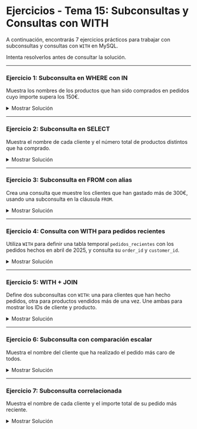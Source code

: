 # **Ejercicios - Tema 15: Subconsultas y Consultas con WITH**

A continuación, encontrarás 7 ejercicios prácticos para trabajar con subconsultas y consultas con `WITH` en MySQL.

Intenta resolverlos antes de consultar la solución.

---

### **Ejercicio 1: Subconsulta en WHERE con IN**

Muestra los nombres de los productos que han sido comprados en pedidos cuyo importe supera los 150€.

<details><summary>Mostrar Solución</summary>

```sql
SELECT name
FROM products
WHERE id IN (
  SELECT product_id
  FROM order_details
  WHERE order_id IN (
    SELECT id FROM orders WHERE total_amount > 150
  )
);
```

</details>

---

### **Ejercicio 2: Subconsulta en SELECT**

Muestra el nombre de cada cliente y el número total de productos distintos que ha comprado.

<details><summary>Mostrar Solución</summary>

```sql
SELECT c.first_name,
       (SELECT COUNT(DISTINCT od.product_id)
        FROM orders o
        JOIN order_details od ON o.id = od.order_id
        WHERE o.customer_id = c.id) AS productos_distintos
FROM customers c;
```

</details>

---

### **Ejercicio 3: Subconsulta en FROM con alias**

Crea una consulta que muestre los clientes que han gastado más de 300€, usando una subconsulta en la cláusula `FROM`.

<details><summary>Mostrar Solución</summary>

```sql
SELECT t.customer_id, t.total_gastado
FROM (
  SELECT customer_id, SUM(total_amount) AS total_gastado
  FROM orders
  GROUP BY customer_id
) AS t
WHERE t.total_gastado > 300;
```

</details>

---

### **Ejercicio 4: Consulta con WITH para pedidos recientes**

Utiliza `WITH` para definir una tabla temporal `pedidos_recientes` con los pedidos hechos en abril de 2025, y consulta su `order_id` y `customer_id`.

<details><summary>Mostrar Solución</summary>

```sql
WITH pedidos_recientes AS (
  SELECT id, customer_id
  FROM orders
  WHERE created_at BETWEEN '2025-04-01' AND '2025-04-30'
)
SELECT * FROM pedidos_recientes;
```

</details>

---

### **Ejercicio 5: WITH + JOIN**

Define dos subconsultas con `WITH`: una para clientes que han hecho pedidos, otra para productos vendidos más de una vez. Une ambas para mostrar los IDs de cliente y producto.

<details><summary>Mostrar Solución</summary>

```sql
WITH clientes_con_pedidos AS (
  SELECT DISTINCT customer_id FROM orders
),
productos_vendidos AS (
  SELECT product_id FROM order_details GROUP BY product_id HAVING COUNT(*) > 1
)
SELECT cp.customer_id, pv.product_id
FROM clientes_con_pedidos cp
JOIN productos_vendidos pv;
```

</details>

---

### **Ejercicio 6: Subconsulta con comparación escalar**

Muestra el nombre del cliente que ha realizado el pedido más caro de todos.

<details><summary>Mostrar Solución</summary>

```sql
SELECT first_name
FROM customers
WHERE id = (
  SELECT customer_id
  FROM orders
  ORDER BY total_amount DESC
  LIMIT 1
);
```

</details>

---

### **Ejercicio 7: Subconsulta correlacionada**

Muestra el nombre de cada cliente y el importe total de su pedido más reciente.

<details><summary>Mostrar Solución</summary>

```sql
SELECT c.first_name,
       (SELECT total_amount
        FROM orders o
        WHERE o.customer_id = c.id
        ORDER BY created_at DESC
        LIMIT 1) AS ultimo_importe
FROM customers c;
```

</details>
